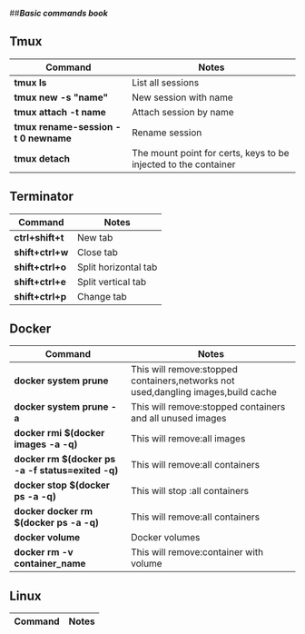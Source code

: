##**_Basic commands book_**

## Tmux

| **Command**                             | **Notes**                                                                |
| --------------------------------------- | -------------------------------------------------------------------------| 
| **tmux ls**                             | List all sessions	                                                     | 
| **tmux new -s "name"**                  | New session with name                                                    | 
| **tmux attach -t name**                 | Attach session by name                                                   |
| **tmux rename-session -t 0 newname**    | Rename session                                                           | 
| **tmux detach**                         | The mount point for certs, keys to be injected to the container          | 

## Terminator

| **Command**                   | **Notes**                                                                          |
| ------------------------------| -----------------------------------------------------------------------------------|
| **ctrl+shift+t**              | New tab	                                                                     |
| **shift+ctrl+w**              | Close tab                                                                          |
| **shift+ctrl+o**              | Split horizontal tab                                                               |
| **shift+ctrl+e**              | Split vertical tab                                                                 |
| **shift+ctrl+p**              | Change tab                                                                |


## Docker

| **Command**                                       | **Notes**                                                                          |
| --------------------------------------------------| -----------------------------------------------------------------------------------|
| **docker system prune**                           | This will remove:stopped containers,networks not used,dangling images,build cache  |                                                                                                                                                                      |
| **docker system prune -a**                        | This will remove:stopped containers and all unused images                          |
| **docker rmi $(docker images -a -q)**             | This will remove:all images                                                        |
| **docker rm $(docker ps -a -f status=exited -q)** | This will remove:all containers                                                    |
| **docker stop $(docker ps -a -q)**                | This will stop  :all containers                                                    |
| **docker docker rm $(docker ps -a -q)**           | This will remove:all containers                                                    |
| **docker volume**                                 | Docker volumes                                                                     |
| **docker rm -v container_name**                   | This will remove:container with volume                                             |





## Linux

| **Command**                   | **Notes**                                                                          |
| -------------------------     | -----------------------------------------------------------------------------------|
    
